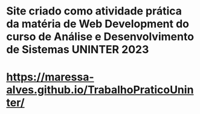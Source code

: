 # Site criado como atividade prática da matéria de Web Development do curso de Análise e Desenvolvimento de Sistemas UNINTER 2023
# https://maressa-alves.github.io/TrabalhoPraticoUninter/
